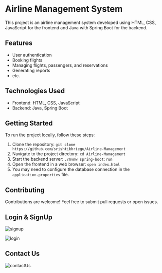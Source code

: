 # Airline Management System

This project is an airline management system developed using HTML, CSS, JavaScript for the frontend and Java with Spring Boot for the backend.

## Features
- User authentication
- Booking flights
- Managing flights, passengers, and reservations
- Generating reports
- etc.

## Technologies Used
- Frontend: HTML, CSS, JavaScript
- Backend: Java, Spring Boot

## Getting Started
To run the project locally, follow these steps:

1. Clone the repository: `git clone https://github.com/srishtibhriegu/Airline-Management`
2. Navigate to the project directory: `cd Airline-Management`
3. Start the backend server: `./mvnw spring-boot:run`
4. Open the frontend in a web browser: `open index.html`
5. You may need to configure the database connection in the `application.properties` file.

## Contributing
Contributions are welcome! Feel free to submit pull requests or open issues.

## Login & SignUp
![signup](https://github.com/srishtibhriegu/Airline-Management/assets/126707268/897f1c96-8a59-4464-ad98-a8c2ddee28cd)

![login](https://github.com/srishtibhriegu/Airline-Management/assets/126707268/304d0885-8139-4346-9419-a440612a062f)

## Contact Us
![contactUs](https://github.com/srishtibhriegu/Airline-Management/assets/126707268/88a8ee05-8602-4e9e-93d1-8a3399ec38d2)
